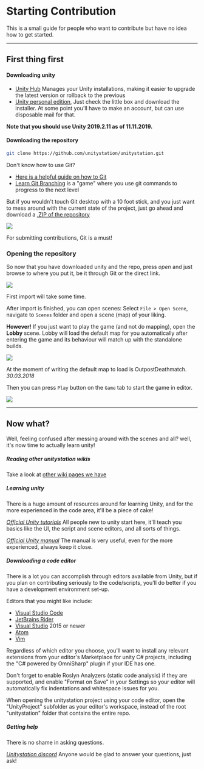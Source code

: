 # Starting Contribution

  This is a small guide for people who want to contribute but have no idea how to get started.

***

## First thing first

#### Downloading unity
- [Unity Hub](https://unity3d.com/get-unity/download) Manages your Unity installations, making it easier to upgrade the latest version or rollback to the previous
- [Unity personal edition](https://store.unity.com/download?ref=personal),
Just check the little box and download the installer. 
At some point you'll have to make an account, but can use disposable mail for that.

**Note that you should use Unity 2019.2.11 as of 11.11.2019.**

#### Downloading the repository
```bash
git clone https://github.com/unitystation/unitystation.git
```

Don't know how to use Git?

- [Here is a helpful guide on how to Git](https://github.com/unitystation/unitystation/wiki/GIT-basics)
- [Learn Git Branching](https://learngitbranching.js.org) is a "game" where you use git commands to progress to the next level

But if you wouldn't touch Git desktop with a 10 foot stick, and you just want to mess around with the current state of the project, just go ahead and download a [.ZIP of the repository](https://codeload.github.com/unitystation/unitystation/zip/develop)

![](https://image.prntscr.com/image/YUvWfH_uSwmqJnIQCEnDug.png)

For submitting contributions, Git is a must!

### Opening the repository
So now that you have downloaded unity and the repo, press _open_ and just browse to where you put it, be it through Git or the direct link.

![](https://cdn.discordapp.com/attachments/381634542911488001/388740773601869834/unknown.png)

First import will take some time.

After import is finished, you can open scenes: Select `File > Open Scene`, navigate to `Scenes` folder and open a scene (map) of your liking. 

**However!** If you just want to play the game (and not do mapping), open the **Lobby** scene. Lobby will load the default map for you automatically after entering the game and its behaviour will match up with the standalone builds.

![](https://image.prntscr.com/image/T7s9wVR7RhyXwwTxf4jEFg.png)

At the moment of writing the default map to load is OutpostDeathmatch. _30.03.2018_

Then you can press `Play` button on the `Game` tab to start the game in editor.

![](https://image.prntscr.com/image/G9xxyW59STqh14VslkpAzA.png)

***

## Now what?
Well, feeling confused after messing around with the scenes and all? well, it's now time to actually learn unity!

##### Reading other unitystation wikis
Take a look at [other wiki pages we have](https://github.com/unitystation/unitystation/wiki)

##### Learning unity
There is a huge amount of resources around for learning Unity, and for the more experienced in the code area, it'll be a piece of cake!

[_Official Unity tutorials_](https://unity3d.com/learn/tutorials) All people new to unity start here, it'll teach you basics like the UI, the script and scene editors, and all sorts of things.

[_Official Unity manual_](https://docs.unity3d.com/Manual/index.html) The manual is very useful, even for the more experienced, always keep it close.

##### Downloading a code editor
There is a lot you can accomplish through editors available from Unity, but if you plan on contributing seriously to the code/scripts, you'll do better if you have a development environment set-up.

Editors that you might like include:

- [Visual Studio Code](https://code.visualstudio.com/)
- [JetBrains Rider](https://www.jetbrains.com/rider/)
- [Visual Studio](https://visualstudio.microsoft.com/vs/whatsnew/) 2015 or newer
- [Atom](https://ide.atom.io/)
- [Vim](https://www.vim.org/)

Regardless of which editor you choose, you'll want to install any relevant extensions from your editor's Marketplace for unity C# projects, including the "C# powered by OmniSharp" plugin if your IDE has one.

Don't forget to enable Roslyn Analyzers (static code analysis) if they are supported, and enable "Format on Save" in your Settings so your editor will automatically fix indentations and whitespace issues for you.

When opening the unitystation project using your code editor, open the "UnityProject" subfolder as your editor's workspace, instead of the root "unitystation" folder that contains the entire repo.

##### Getting help
There is no shame in asking questions.

[_Unitystation discord_](https://discord.gg/TMRMfpS) Anyone would be glad to answer your questions, just ask!